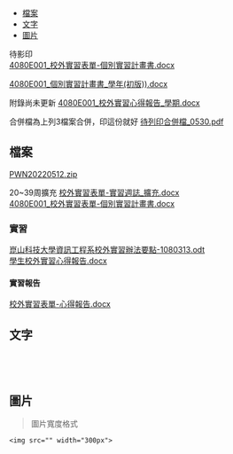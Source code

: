 - [檔案](#檔案)
- [文字](#文字)
- [圖片](#圖片)

待影印  
[4080E001_校外實習表單-個別實習計畫書.docx](https://github.com/s108000389/File-temporary-storage/files/10904516/4080E001_.-.docx)  

[4080E001_個別實習計畫書_學年(初版)).docx](https://github.com/s108000389/File-temporary-storage/files/10904925/4080E001_._.docx)  


 附錄尚未更新
[4080E001_校外實習心得報告_學期.docx](https://github.com/s108000389/File-temporary-storage/files/11550304/4080E001_._.docx)  

合併檔為上列3檔案合併，印這份就好
[待列印合併檔_0530.pdf](https://github.com/s108000389/File-temporary-storage/files/11596209/_0530.pdf)



## 檔案
 [PWN20220512.zip](https://github.com/s108000389/File-temporary-storage/files/8690178/PWN20220512.zip)  
 
 20~39周擴充
[校外實習表單-實習週誌_擴充.docx](https://github.com/s108000389/File-temporary-storage/files/10356913/-._.docx)  
[4080E001_校外實習表單-個別實習計畫書.docx](https://github.com/s108000389/File-temporary-storage/files/10356941/4080E001_.-.docx)  


 
 ### 實習
[崑山科技大學資訊工程系校外實習辦法要點-1080313.odt](https://github.com/s108000389/File-temporary-storage/files/9450920/-1080313.odt)  
[學生校外實習心得報告.docx](https://github.com/s108000389/File-temporary-storage/files/9451280/default.docx)  


#### 實習報告
[校外實習表單-心得報告.docx](https://github.com/s108000389/File-temporary-storage/files/9460100/-.docx)  






## 文字
```


 
```



## 圖片
> 圖片寬度格式
```
<img src="" width="300px">

```




